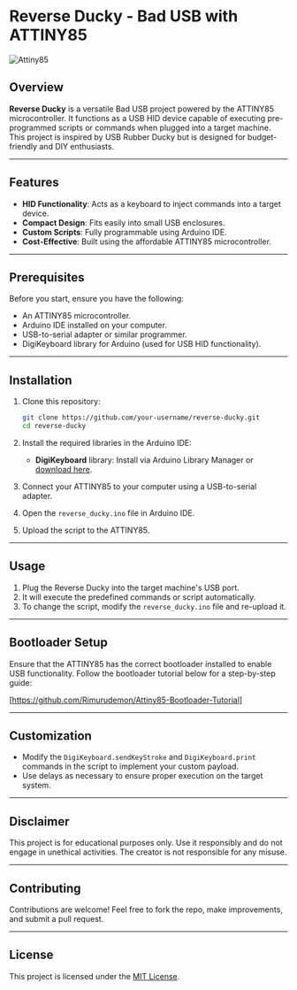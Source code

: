 # Reverse Ducky - Bad USB with ATTINY85

![Attiny85](https://github.com/user-attachments/assets/53e0057f-be2d-4633-b9cb-5ea2245c75a5)

## Overview

**Reverse Ducky** is a versatile Bad USB project powered by the ATTINY85 microcontroller. It functions as a USB HID device capable of executing pre-programmed scripts or commands when plugged into a target machine. This project is inspired by USB Rubber Ducky but is designed for budget-friendly and DIY enthusiasts.

---

## Features

- **HID Functionality**: Acts as a keyboard to inject commands into a target device.
- **Compact Design**: Fits easily into small USB enclosures.
- **Custom Scripts**: Fully programmable using Arduino IDE.
- **Cost-Effective**: Built using the affordable ATTINY85 microcontroller.

---

## Prerequisites

Before you start, ensure you have the following:

- An ATTINY85 microcontroller.
- Arduino IDE installed on your computer.
- USB-to-serial adapter or similar programmer.
- DigiKeyboard library for Arduino (used for USB HID functionality).

---

## Installation

1. Clone this repository:

   ```bash
   git clone https://github.com/your-username/reverse-ducky.git
   cd reverse-ducky
   ```

2. Install the required libraries in the Arduino IDE:

   - **DigiKeyboard** library: Install via Arduino Library Manager or [download here](https://github.com/digistump/DigistumpArduino).

3. Connect your ATTINY85 to your computer using a USB-to-serial adapter.

4. Open the `reverse_ducky.ino` file in Arduino IDE.

5. Upload the script to the ATTINY85.

---

## Usage

1. Plug the Reverse Ducky into the target machine's USB port.
2. It will execute the predefined commands or script automatically.
3. To change the script, modify the `reverse_ducky.ino` file and re-upload it.

---

## Bootloader Setup

Ensure that the ATTINY85 has the correct bootloader installed to enable USB functionality. Follow the bootloader tutorial below for a step-by-step guide:

[https://github.com/Rimurudemon/Attiny85-Bootloader-Tutorial]

---

## Customization

- Modify the `DigiKeyboard.sendKeyStroke` and `DigiKeyboard.print` commands in the script to implement your custom payload.
- Use delays as necessary to ensure proper execution on the target system.

---

## Disclaimer

This project is for educational purposes only. Use it responsibly and do not engage in unethical activities. The creator is not responsible for any misuse.

---

## Contributing

Contributions are welcome! Feel free to fork the repo, make improvements, and submit a pull request.

---

## License

This project is licensed under the [MIT License](LICENSE).
